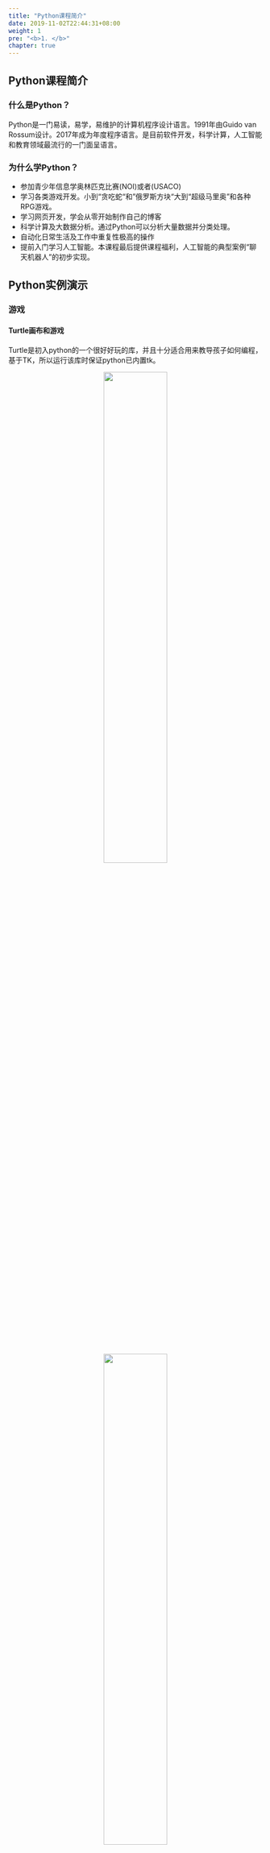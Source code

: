```yaml
---
title: "Python课程简介"
date: 2019-11-02T22:44:31+08:00
weight: 1
pre: "<b>1. </b>"
chapter: true
---
```


## Python课程简介

### 什么是Python？
Python是一门易读，易学，易维护的计算机程序设计语言。1991年由Guido van Rossum设计。2017年成为年度程序语言。是目前软件开发，科学计算，人工智能和教育领域最流行的一门面呈语言。

### 为什么学Python？
- 参加青少年信息学奥林匹克比赛(NOI)或者(USACO)
- 学习各类游戏开发。小到“贪吃蛇“和”俄罗斯方块“大到“超级马里奥”和各种RPG游戏。
- 学习网页开发，学会从零开始制作自己的博客
- 科学计算及大数据分析。通过Python可以分析大量数据并分类处理。
- 自动化日常生活及工作中重复性极高的操作
- 提前入门学习人工智能。本课程最后提供课程福利，人工智能的典型案例“聊天机器人”的初步实现。

## Python实例演示

### 游戏

#### Turtle画布和游戏

Turtle是初入python的一个很好好玩的库，并且十分适合用来教导孩子如何编程，基于TK，所以运行该库时保证python已内置tk。

<center>
<img style="width: 50%;height: 50%;"src="/images/introduction/01.png">
</center>

<center>
<img style="width: 50%;height: 50%;"src="/images/introduction/02.png">
</center>

<center>
<img style="width: 50%;height: 50%;"src="/images/introduction/03.png">
</center>

<center>
<img style="width: 50%;height: 50%;"src="/images/introduction/04.png">
</center>

<center>
<img style="width: 50%;height: 50%;"src="/images/introduction/05.png">
</center>

<center>
<img style="width: 50%;height: 50%;"src="/images/introduction/06.png">
</center>

<center>
<img style="width: 50%;height: 50%;"src="/images/introduction/07.png">
</center>

<center>
<img style="width: 50%;height: 50%;"src="/images/introduction/08.png">
</center>

<center>
<img style="width: 50%;height: 50%;"src="/images/introduction/09.png">
</center>

<center>
<img style="width: 50%;height: 50%;"src="/images/introduction/10.png">
</center>

#### PyGame游戏引擎

包含图像、声音。建立在SDL基础上，允许实时电子游戏研发而无需被低级语言（如机器语言和汇编语言）束缚。基于这样一个设想，所有需要的游戏功能和理念都（主要是图像方面）都完全简化为游戏逻辑本身，所有的资源结构都可以由高级语言提供，如Python。

#### 星球大战

<center>
<img style="width: 50%;height: 50%;"src="/images/introduction/game/01.png">
</center>

<center>
<img style="width: 50%;height: 50%;"src="/images/introduction/game/02.png">
</center>

#### 愤怒的小鸟

<center>
<img style="width: 50%;height: 50%;"src="/images/introduction/game/03.png">
</center>

<center>
<img style="width: 50%;height: 50%;"src="/images/introduction/game/04.png">
</center>

#### 吃豆人

<center>
<img style="width: 50%;height: 50%;"src="/images/introduction/game/05.png">
</center>

### 网页

网页是构成网站的基本元素，是承载各种网站应用的平台。通俗地说，您的网站就是由网页组成的，如果您只有域名和虚拟主机而没有制作任何网页的话，您的客户仍旧无法访问您的网站。

网页是一个包含HTML标签的纯文本文件，它可以存放在世界某个角落的某一台计算机中，是万维网中的一“页”，是超文本标记语言格式（标准通用标记语言的一个应用，文件扩展名为.html或.htm）。网页通常用图像档来提供图画。网页要通过网页浏览器来阅读。

<center>
<img style="width: 50%;height: 50%;"src="/images/introduction/web/01.png">
</center>

<center>
<img style="width: 50%;height: 50%;"src="/images/introduction/web/02.jpeg">
</center>

### 数据分析

数据分析是指用适当的统计分析方法对收集来的大量数据进行分析，提取有用信息和形成结论而对数据加以详细研究和概括总结的过程。这一过程也是质量管理体系的支持过程。在实用中，数据分析可帮助人们作出判断，以便采取适当行动。

数据分析的数学基础在20世纪早期就已确立，但直到计算机的出现才使得实际操作成为可能，并使得数据分析得以推广。数据分析是数学与计算机科学相结合的产物。

<center>
<img style="width: 50%;height: 50%;"src="/images/introduction/world_climate_change.gif">
</center>

### 人工智能

人工智能（Artificial Intelligence），英文缩写为AI。它是研究、开发用于模拟、延伸和扩展人的智能的理论、方法、技术及应用系统的一门新的技术科学。

人工智能是计算机科学的一个分支，它企图了解智能的实质，并生产出一种新的能以人类智能相似的方式做出反应的智能机器，该领域的研究包括机器人、语言识别、图像识别、自然语言处理和专家系统等。人工智能从诞生以来，理论和技术日益成熟，应用领域也不断扩大，可以设想，未来人工智能带来的科技产品，将会是人类智慧的“容器”。人工智能可以对人的意识、思维的信息过程的模拟。人工智能不是人的智能，但能像人那样思考、也可能超过人的智能。

人工智能是一门极富挑战性的科学，从事这项工作的人必须懂得计算机知识，心理学和哲学。人工智能是包括十分广泛的科学，它由不同的领域组成，如机器学习，计算机视觉等等，总的说来，人工智能研究的一个主要目标是使机器能够胜任一些通常需要人类智能才能完成的复杂工作。但不同的时代、不同的人对这种“复杂工作”的理解是不同的。2017年12月，人工智能入选“2017年度中国媒体十大流行语”

#### 聊天机器人

聊天机器人（Chatterbot）是经由对话或文字进行交谈的计算机程序。能够模拟人类对话，通过图灵测试。聊天机器人可用于实用的目的，如客户服务或资讯获取。有些聊天机器人会搭载自然语言处理系统，但大多简单的系统只会撷取输入的关键字，再从数据库中找寻最合适的应答句。目前，聊天机器人是虚拟助理（如Google智能助理）的一部分，可以与许多组织的应用程序，网站以及即时消息平台（Facebook Messenger）连接。非助理应用程序包括娱乐目的的聊天室，研究和特定产品促销，社交机器人。

<center>
<img style="width: 50%;height: 50%;"src="/images/introduction/AI/01.jpeg">
</center>

<center>
<img style="width: 50%;height: 50%;"src="/images/introduction/AI/02.png">
</center>

### 网络爬虫

网络爬虫（又被称为网页蜘蛛，网络机器人，在FOAF社区中间，更经常的称为网页追逐者），是一种按照一定的规则，自动地抓取万维网信息的程序或者脚本。另外一些不常使用的名字还有蚂蚁、自动索引、模拟程序或者蠕虫。

<center>
<img style="width: 50%;height: 50%;"src="/images/introduction/web_crawler.png">
</center>

### 青少年信息奥赛

#### USACO美国信息学奥林匹克竞赛

#### 竞赛简介
**美国信息学奥林匹克竞赛，英文简称“USACO”**，全称“USA Computing Olympiad”，初次举办于1992年，其官网是美国一个著名在线题库，更是美国中学生官方竞赛网站，**开设的目的是为每年夏季举办的国际信息学奥林匹克竞赛（IOI）选拔美国队队员。**	

**在2016——2017赛季中，总计有2003名参赛选手入围公开赛，其中中国籍选手共计132人，仅次于美国926人，成为参加USACO公开赛的第二大国。**

#### 含金量
随着STEM教育的理念及编程低龄化普及化的发展，USACO的热度越来越高。因为编程学习的门槛相比较于数理化较高，**USACO的含金量实际会高于同类型的USAMO（美国数学奥赛），UANCO（美国化学奥赛）等等。**

此外，因为大量学生参加热门的USAMO，USNCO等竞赛，**所以USACO相对来说并不是过分红海，在中国高中生中的普及度并不高，**换言之，参赛的选手少了，获得荣誉的人少了，含金量自然就更高。

**对于未来美本留学申请理工科专业的高中生来说，USACO能够获得金或者白金级别的奖项，绝对是提高竞争力的大杀器。**

#### 参赛对象
**国内高一高二在读学生，高三学生也可以参加12月的第一场比赛，**如果实力突出，可以在12月中RD常规申请前获得白银级奖项，可以说是申请前后最后一波强势的背景提升机会。

当然，编程基础较好，有算法能力的初中生也可以尝试参赛，提前挑战USACO竞赛，证明自己的编程能力。

#### 比赛规则
**每年的12月、1月、2月和3月都分别有USACO比赛开放日，在比赛窗口开放的三天内，选手可以选择在任意时间登陆USACO账号开始比赛。**

每场比赛4——5个小时，比赛从在线打开试题后开始计时，可以使用C++，Java，Python，Pascal和C中的任意一种语言进行做题，在时间结束前通过网络将写好的程序提交即可。

程序提交后官网会给出用test case检测程序的结果，并根据结果给出这一题的得分，每次比赛，实力强的选手可以连续升级。

**开始比赛4小时内，如果拿到了高分（接近满分或者满分），系统会提示直接晋级，可以在这三天内继续挑战下一级，只要实力足够，一场考试可以提升到满级白金级。**

没拿到满分的选手，需要等到三天的赛程结束后，等待晋级分数线，才能决定是否晋级，如果成功晋级，可以在一个月后的第二场继续参赛晋级。

#### 竞赛等级
**1. 青铜级**

**参赛资格：**注册USACO账号即为铜级

**难度等级：**铜级考试相对简单，参赛学生需会至少一种程序语言，只要经过一定的训练，大部分初次参赛的选手都能在限制时间内做完题，在第一次考试中晋级白银级。

**2. 白银级**

**参赛资格：**通过铜级比赛的选手

**难度等级：**需要基本的问题解决能力和简单的算法能力（例如：贪心算法，递归搜索算法等），除此之外，学生还要对基础数据结构有一定的了解。

**3. 黄金级**

**参赛资格：**通过银级比赛的选手

**难度等级：**需要有一定的算法基础，理解一些抽象的方法（例：最短路径，动态规划），并且学生要对数据结构有比较深的了解。

**4. 白金级**

**参赛资格：**通过黄金级比赛的选手

**难度等级：**需要有很高的编程基础和很强的算法能力。部分比赛问题最后的优化方案，可能不止一个，得出的答案也不止一个。

#### 如何备战?

**建议从Python或者Java入手，**上手较快。可以选择先自学，学习主要内容为数据结构，编程语法，配合一定强度的练习和老师讲解，可以初步通过第一轮铜级的选拔。